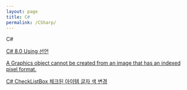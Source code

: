 ```yaml
---
layout: page
title: C#
permalink: /CSharp/
---
```


C&#35;

[C# 8.0 Using 선언](https://kimkanghyune.github.io/blog/2019/05/27/2-CSharp-8.0에서-가장-관심있는것)

[A Graphics object cannot be created from an image that has an indexed pixel format.](<https://kimkanghyune.github.io/blog/2019/05/27/2-CSharp-A-Graphics-object-cannot-be-created-from-an-image-that-has-an-indexed-pixel-format.>)

[C# CheckListBox 체크된 아이템 글자 색 변경](https://kimkanghyune.github.io/blog/2019/08/31/1-CSharp-CheckListBox-체크된-아이템-글자-색-변경)

